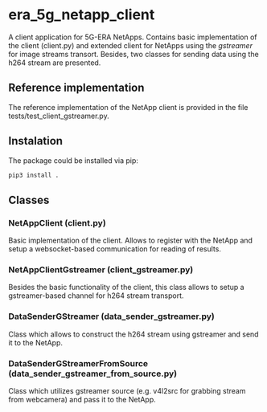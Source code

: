 # era_5g_netapp_client

A client application for 5G-ERA NetApps. Contains basic implementation of the client (client.py) and extended client for NetApps using the *gstreamer* for image streams transort. Besides, two classes for sending data using the h264 stream are presented.

## Reference implementation

The reference implementation of the NetApp client is provided in the file tests/test_client_gstreamer.py.

## Instalation

The package could be installed via pip:

```bash
pip3 install .
```

## Classes

### NetAppClient (client.py)

Basic implementation of the client. Allows to register with the NetApp and setup a websocket-based communication for reading of results.

### NetAppClientGstreamer (client_gstreamer.py)

Besides the basic functionality of the client, this class allows to setup a gstreamer-based channel for h264 stream transport.

### DataSenderGStreamer (data_sender_gstreamer.py)

Class which allows to construct the h264 stream using gstreamer and send it to the NetApp.

### DataSenderGStreamerFromSource (data_sender_gstreamer_from_source.py)

Class which utilizes gstreamer source (e.g. v4l2src for grabbing stream from webcamera) and pass it to the NetApp.
